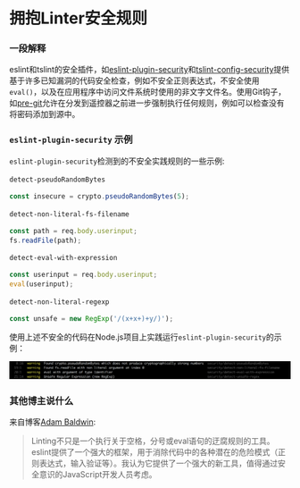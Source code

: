 # 拥抱Linter安全规则

### 一段解释

eslint和tslint的安全插件，如[eslint-plugin-security](https://github.com/nodeseecurity/eslint-plugin-security)和[tslint-config-security](https://www.npmjs.com/package/tslint-config-security)提供基于许多已知漏洞的代码安全检查，例如不安全正则表达式，不安全使用`eval()`，以及在应用程序中访问文件系统时使用的非文字文件名。使用Git钩子，如[pre-git](https://github.com/bahmutov/pre-git)允许在分发到遥控器之前进一步强制执行任何规则，例如可以检查没有将密码添加到源中。

### `eslint-plugin-security` 示例

`eslint-plugin-security`检测到的不安全实践规则的一些示例:

`detect-pseudoRandomBytes`

```javascript
const insecure = crypto.pseudoRandomBytes(5);
```

`detect-non-literal-fs-filename`

```javascript
const path = req.body.userinput;
fs.readFile(path);
```

`detect-eval-with-expression`

```javascript
const userinput = req.body.userinput;
eval(userinput);
```

`detect-non-literal-regexp`

```javascript
const unsafe = new RegExp('/(x+x+)+y/)');
```

使用上述不安全的代码在Node.js项目上实践运行`eslint-plugin-security`的示例：

![nsp check example](/assets/images/eslint-plugin-security.png)

### 其他博主说什么

来自博客[Adam Baldwin](https://www.safaribooksonline.com/blog/2014/03/28/using-eslint-plugins-node-js-app-security/):
> Linting不只是一个执行关于空格，分号或eval语句的迂腐规则的工具。eslint提供了一个强大的框架，用于消除代码中的各种潜在的危险模式（正则表达式，输入验证等）。我认为它提供了一个强大的新工具，值得通过安全意识的JavaScript开发人员考虑。